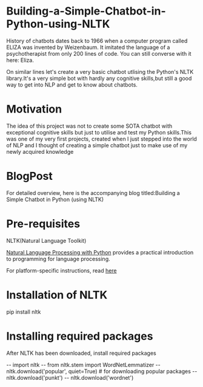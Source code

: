 # Building-a-Simple-Chatbot-in-Python-using-NLTK
History of chatbots dates back to 1966 when a computer program called ELIZA was invented by Weizenbaum. It imitated the language of a psychotherapist from only 200 lines of code. You can still converse with it here: Eliza.

On similar lines let's create a very basic chatbot utlising the Python's NLTK library.It's a very simple bot with hardly any cognitive skills,but still a good way to get into NLP and get to know about chatbots.
# Motivation
The idea of this project was not to create some SOTA chatbot with exceptional cognitive skills but just to utilise and test my Python skills.This was one of my very first projects, created when I just stepped into the world of NLP and I thought of creating a simple chatbot just to make use of my newly acquired knowledge
# BlogPost
For detailed overview, here is the accompanying blog titled:Building a Simple Chatbot in Python (using NLTK)

# Pre-requisites
NLTK(Natural Language Toolkit)

[Natural Language Processing with Python](https://www.nltk.org/book/) provides a practical introduction to programming for language processing.

For platform-specific instructions, read [here](https://www.nltk.org/install.html)
# Installation of NLTK
pip install nltk
# Installing required packages
After NLTK has been downloaded, install required packages

-- import nltk
-- from nltk.stem import WordNetLemmatizer
-- nltk.download('popular', quiet=True) # for downloading popular packages
-- nltk.download('punkt') 
-- nltk.download('wordnet') 
